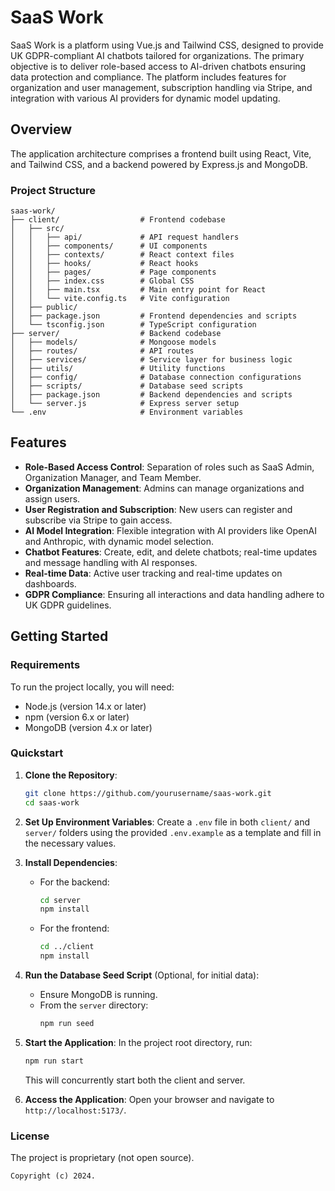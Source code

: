 # SaaS Work

SaaS Work is a platform using Vue.js and Tailwind CSS, designed to provide UK GDPR-compliant AI chatbots tailored for organizations. The primary objective is to deliver role-based access to AI-driven chatbots ensuring data protection and compliance. The platform includes features for organization and user management, subscription handling via Stripe, and integration with various AI providers for dynamic model updating.

## Overview

The application architecture comprises a frontend built using React, Vite, and Tailwind CSS, and a backend powered by Express.js and MongoDB. 

### Project Structure

```plaintext
saas-work/
├── client/                  # Frontend codebase
│   ├── src/
│   │   ├── api/             # API request handlers
│   │   ├── components/      # UI components
│   │   ├── contexts/        # React context files
│   │   ├── hooks/           # React hooks
│   │   ├── pages/           # Page components
│   │   ├── index.css        # Global CSS
│   │   ├── main.tsx         # Main entry point for React
│   │   └── vite.config.ts   # Vite configuration
│   ├── public/
│   ├── package.json         # Frontend dependencies and scripts
│   └── tsconfig.json        # TypeScript configuration
├── server/                  # Backend codebase
│   ├── models/              # Mongoose models
│   ├── routes/              # API routes
│   ├── services/            # Service layer for business logic
│   ├── utils/               # Utility functions
│   ├── config/              # Database connection configurations
│   ├── scripts/             # Database seed scripts
│   ├── package.json         # Backend dependencies and scripts
│   └── server.js            # Express server setup
└── .env                     # Environment variables
```

## Features

- **Role-Based Access Control**: Separation of roles such as SaaS Admin, Organization Manager, and Team Member.
- **Organization Management**: Admins can manage organizations and assign users.
- **User Registration and Subscription**: New users can register and subscribe via Stripe to gain access.
- **AI Model Integration**: Flexible integration with AI providers like OpenAI and Anthropic, with dynamic model selection.
- **Chatbot Features**: Create, edit, and delete chatbots; real-time updates and message handling with AI responses.
- **Real-time Data**: Active user tracking and real-time updates on dashboards.
- **GDPR Compliance**: Ensuring all interactions and data handling adhere to UK GDPR guidelines.

## Getting Started

### Requirements

To run the project locally, you will need:

- Node.js (version 14.x or later)
- npm (version 6.x or later)
- MongoDB (version 4.x or later)

### Quickstart

1. **Clone the Repository**:
    ```bash
    git clone https://github.com/yourusername/saas-work.git
    cd saas-work
    ```

2. **Set Up Environment Variables**:
   Create a `.env` file in both `client/` and `server/` folders using the provided `.env.example` as a template and fill in the necessary values.

3. **Install Dependencies**:
    - For the backend:
      ```bash
      cd server
      npm install
      ```

    - For the frontend:
      ```bash
      cd ../client
      npm install
      ```

4. **Run the Database Seed Script** (Optional, for initial data):
    - Ensure MongoDB is running.
    - From the `server` directory:
      ```bash
      npm run seed
      ```

5. **Start the Application**:
   In the project root directory, run:
    ```bash
    npm run start
    ```
   This will concurrently start both the client and server.

6. **Access the Application**:
   Open your browser and navigate to `http://localhost:5173/`.

### License

The project is proprietary (not open source).

```plaintext
Copyright (c) 2024.
```